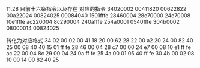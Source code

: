 11.28
目前十六条指令以及存在
对应的指令
34020002
00411820
00622822
00a22024
00824025
00084040
1501fffe
28460004
28c70000
24e70008
10e1fffe
ac220004
8c290004
240afffe
254a0001
0540fffe
304b0002
08000014
00824025

转化为对应格式
34
02
00
02
00
41
18
20
00
62
28
22
00
a2
20
24
00
82
40
25
00
08
40
40
15
01
ff
fe
28
46
00
04
28
c7
00
00
24
e7
00
08
10
e1
ff
fe
ac
22
00
04
8c
29
00
04
24
0a
ff
fe
25
4a
00
01
05
40
ff
fe
30
4b
00
02
08
10
00
14
00
82
40
25


